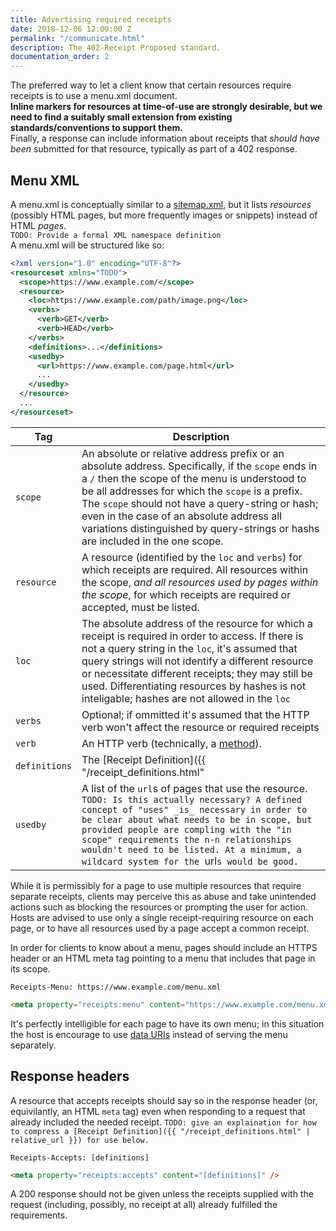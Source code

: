 ```yaml
---
title: Advertising required receipts
date: 2018-12-06 12:00:00 Z
permalink: "/communicate.html"
description: The 402-Receipt Proposed standard.
documentation_order: 2
---
```


The preferred way to let a client know that certain resources require receipts is to use a menu.xml document.  
**Inline markers for resources at time-of-use are strongly desirable, but we need to find a suitably small extension from existing standards/conventions to support them.**  
Finally, a response can include information about receipts that _should have been_ submitted for that resource, typically as part of a 402 response.

## Menu XML
A menu.xml is conceptually similar to a [sitemap.xml](https://www.sitemaps.org/protocol.html), but it lists _resources_ (possibly HTML pages, but more frequently images or snippets) instead of HTML _pages_.  
`TODO: Provide a formal XML namespace definition`  
A menu.xml will be structured like so:

```xml
<?xml version="1.0" encoding="UTF-8"?>
<resourceset xmlns="TODO">
  <scope>https://www.example.com/</scope>
  <resource>
    <loc>https://www.example.com/path/image.png</loc>
    <verbs>
      <verb>GET</verb>
      <verb>HEAD</verb>
    </verbs>
    <definitions>...</definitions>
    <usedby>
      <url>https://www.example.com/page.html</url>
      ...
    </usedby>
  </resource>
  ...
</resourceset>
```

| Tag | Description |
|---------|-------------|
| `scope` | An absolute or relative address prefix or  an absolute address. Specifically, if the `scope` ends in a `/` then the scope of the menu is understood to be all addresses for which the `scope` is a prefix. The `scope` should not have a query-string or hash; even in the case of an absolute address all variations distinguished by query-strings or hashs are included in the one scope. |
| `resource` | A resource (identified by the `loc` and `verbs`) for which receipts are required. All resources within the scope, _and all resources used by pages within the scope_, for which receipts are required or accepted, must be listed. |
| `loc` | The absolute address of the resource for which a receipt is required in order to access. If there is not a query string in the `loc`, it's assumed that query strings will not identify a different resource or necessitate different receipts; they may still be used. Differentiating resources by hashes is not inteligable; hashes are not allowed in the `loc` |
| `verbs` | Optional; if ommitted it's assumed that the HTTP verb won't affect the resource or required receipts |
| `verb` | An HTTP verb (technically, a [method](https://en.wikipedia.org/wiki/Hypertext_Transfer_Protocol#Request_methods)). |
| `definitions` | The [Receipt Definition]({{ "/receipt_definitions.html" | relative_url }}) for the specified resource. |
| `usedby` | A list of the `url`s of pages that use the resource. `TODO: Is this actually necessary? A defined concept of "uses" _is_ necessary in order to be clear about what needs to be in scope, but provided people are compling with the "in scope" requirements the n-n relationships wouldn't need to be listed. At a minimum, a wildcard system for the `url`s would be good.` |

While it is permissibly for a page to use multiple resources that require separate receipts, clients may perceive this as abuse and take unintended actions such as blocking the resources or prompting the user for action. Hosts are advised to use only a single receipt-requiring resource on each page, or to have all resources used by a page accept a common receipt.

In order for clients to know about a menu, pages should include an HTTPS header or an HTML meta tag pointing to a menu that includes that page in its scope.

```text
Receipts-Menu: https://www.example.com/menu.xml
```
```html
<meta property="receipts:menu" content="https://www.example.com/menu.xml" />
```

It's perfectly intelligible for each page to have its own menu; in this situation the host is encourage to use [data URIs](https://en.wikipedia.org/wiki/Data_URI_scheme) instead of serving the menu separately.

## Response headers
A resource that accepts receipts should say so in the response header (or, equivilantly, an HTML `meta` tag) even when responding to a request that already included the needed receipt. `TODO: give an explaination for how to compress a [Receipt Definition]({{ "/receipt_definitions.html" | relative_url }}) for use below.`

```text
Receipts-Accepts: [definitions]
```
```html
<meta property="receipts:accepts" content="[definitions]" />
```

A 200 response should not be given unless the receipts supplied with the request (including, possibly, no receipt at all) already fulfilled the requirements.

